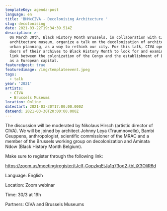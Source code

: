 ```yaml
---
templateKey: agenda-post
language: en
title: 'BHMxCIVA - Decolonising Architecture '
slug: decolonising
date: 2021-03-22T19:34:39.514Z
description: >-
  On March 30th, Black History Month Brussels, in collaboration with CIVA, the
  architecture museum, organize a talk on the decolonization of architecture and
  urban planning, as a way to rethink our city. For this talk, CIVA opened the
  doors of their archives to Black History Month to look for and examine the
  link between the colonization of the Congo and the establishment of Brussels
  as a European capital.
featuredpost: true
featuredimage: /img/templateevent.jpeg
tags:
  - talk
year: '2021'
artists:
  - CIVA
  - Brussels Museums
location: Online
datestart: 2021-03-30T17:00:00.000Z
dateend: 2021-03-30T20:00:00.000Z
---
```

The discussion will be moderated by Nikolaus Hirsch (artistic director of CIVA). We will be joined by architect Johnny Leya (Traumnovelle), Bambi Ceuppens, anthropologist, scientific commissioner of the MRAC and a member of the Brussels working group on decolonization and Aminata Ndow (Black History Month Belgium).

Make sure to register through the following link:

https://zoom.us/meeting/register/tJclf-CopzkqEtJa1q73od2-tbLjX3OliR6d

Language: English

Location: Zoom webinar

Time: 30/3 at 19h

Partners: CIVA and Brussels Museums
